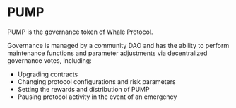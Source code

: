 # PUMP

PUMP is the governance token of Whale Protocol.

Governance is managed by a community DAO and has the ability to perform maintenance functions and parameter adjustments via decentralized governance votes, including:&#x20;

* Upgrading contracts&#x20;
* Changing protocol configurations and risk parameters&#x20;
* Setting the rewards and distribution of PUMP&#x20;
* Pausing protocol activity in the event of an emergency
